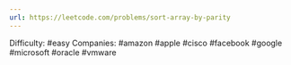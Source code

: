 ```yaml
---
url: https://leetcode.com/problems/sort-array-by-parity
---
```


Difficulty: #easy
Companies: #amazon #apple #cisco #facebook #google #microsoft #oracle #vmware